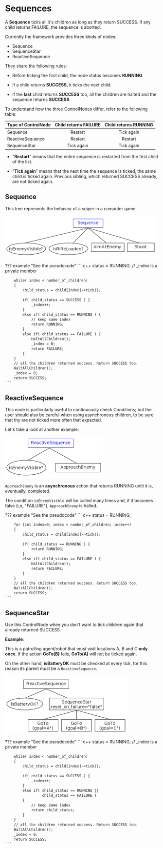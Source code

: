 # Sequences

A __Sequence__ ticks all it's children as long as 
they return SUCCESS. If any child returns FAILURE, the sequence is aborted.

Currently the framework provides three kinds of nodes:

- Sequence
- SequenceStar
- ReactiveSequence

They share the following rules:

- Before ticking the first child, the node status becomes __RUNNING__.

- If a child returns __SUCCESS__, it ticks the next child.

- If the __last__ child returns __SUCCESS__ too, all the children are halted and
 the sequence returns __SUCCESS__.

To understand how the three ControlNodes differ, refer to the following table:

 
| Type of ControlNode | Child returns FAILURE  |  Child returns RUNNING |
|---|:---:|:---:|
| Sequence | Restart  | Tick again  |
| ReactiveSequence  | Restart  |  Restart |
| SequenceStar | Tick again  | Tick again  |

- "__Restart__" means that the entire sequence is restarted from the first 
  child of the list.

- "__Tick again__" means that the next time the sequence is ticked, the 
  same child is ticked again. Previous sibling, which returned SUCCESS already,
  are not ticked again.

## Sequence

This tree represents the behavior of a sniper in a computer game.

![SequenceNode](images/SequenceNode.png)

??? example "See the pseudocode"
	``` c++
		status = RUNNING;
        // _index is a private member

		while( index < number_of_children)
		{
			child_status = child[index]->tick();
			
            if( child_status == SUCCESS ) {
                _index++;
			}
			else if( child_status == RUNNING ) {
                // keep same index
				return RUNNING;
			}
			else if( child_status == FAILURE ) {
				HaltAllChildren();
                _index = 0;
				return FAILURE;
			}
		}
		// all the children returned success. Return SUCCESS too.
		HaltAllChildren();
        _index = 0;
		return SUCCESS;
	```

## ReactiveSequence

This node is particularly useful to continuously check Conditions; but 
the user should also be careful when using asynchronous children, to be
sure that thy are not ticked more often that expected.

Let's take a look at another example:

![ReactiveSequence](images/ReactiveSequence.png)

`ApproachEnemy` is an __asynchronous__ action that returns RUNNING until
it is, eventually, completed.

The condition `isEnemyVisible` will be called many times and, 
if it becomes false (i,e, "FAILURE"), `ApproachEnemy` is halted. 

??? example "See the pseudocode"
	``` c++
		status = RUNNING;

		for (int index=0; index < number_of_children; index++)
		{
			child_status = child[index]->tick();
			
			if( child_status == RUNNING ) {
				return RUNNING;
			}
			else if( child_status == FAILURE ) {
				HaltAllChildren();
				return FAILURE;
			}
		}
		// all the children returned success. Return SUCCESS too.
		HaltAllChildren();
		return SUCCESS;
	```

## SequenceStar

Use this ControlNode when you don't want to tick children again that 
already returned SUCCESS.

__Example__:

This is a patrolling agent/robot that must visit locations A, B and C __only once__.
If the action __GoTo(B)__ fails, __GoTo(A)__ will not be ticked again.

On the other hand, __isBatteryOK__ must be checked at every tick, 
for this reason its parent must be a `ReactiveSequence`.

![SequenceStar](images/SequenceStar.png)

??? example "See the pseudocode"
	``` c++
		status = RUNNING;
        // _index is a private member

		while( index < number_of_children)
		{
			child_status = child[index]->tick();
			
            if( child_status == SUCCESS ) {
                _index++;
			}
			else if( child_status == RUNNING || 
                     child_status == FAILURE ) 
            {
				// keep same index
				return child_status;
			}
		}
		// all the children returned success. Return SUCCESS too.
		HaltAllChildren();
        _index = 0;
		return SUCCESS;
	```


 
